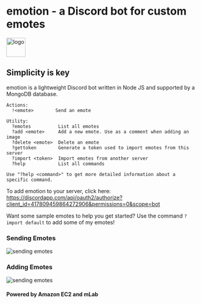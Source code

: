 # emotion - a Discord bot for custom emotes
<img src="https://github.com/Rainmire/emotion/blob/master/docs/logo.jpg" alt="logo" style="width: 50px;"/>

## Simplicity is key
emotion is a lightweight Discord bot written in Node JS and supported by a MongoDB database.

```
Actions:
  !<emote>        Send an emote

Utility:
  ?emotes          List all emotes
  ?add <emote>     Add a new emote. Use as a comment when adding an image
  ?delete <emote>  Delete an emote
  ?gettoken        Generate a token used to import emotes from this server
  ?import <token>  Import emotes from another server
  ?help            List all commands

Use "?help <command>" to get more detailed information about a specific command.
```

To add emotion to your server, click here: https://discordapp.com/api/oauth2/authorize?client_id=417809459864272906&permissions=0&scope=bot

Want some sample emotes to help you get started? Use the command `?import default` to add some of my emotes!

### Sending Emotes
![](https://github.com/Rainmire/emotion/blob/master/docs/send_emote.gif "sending emotes")

### Adding Emotes
![](https://github.com/Rainmire/emotion/blob/master/docs/add_emote.gif "sending emotes")

#### Powered by Amazon EC2 and mLab